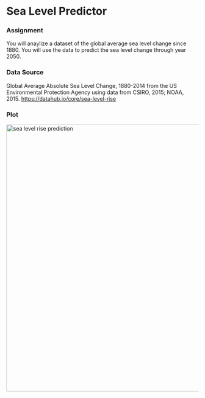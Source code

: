 # Sea Level Predictor

### Assignment

You will anaylize a dataset of the global average sea level change since 1880. You will use the data to predict the sea level change through year 2050.

### Data Source
Global Average Absolute Sea Level Change, 1880-2014 from the US Environmental Protection Agency using data from CSIRO, 2015; NOAA, 2015.
https://datahub.io/core/sea-level-rise

### Plot 
<img src=https://cdn.discordapp.com/attachments/887360045304660038/906842659484758026/sea_level_plot.png width="700" title="sea level rise prediction"/><br>
